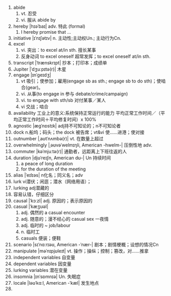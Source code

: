 1. abide
    1. vt. 忍受
    2. vi. 服从 abide by
2. hereby |hɪəˈbaɪ| adv. 特此 (formal)
    1. I hereby promise that ...
3. initiative |ɪˈnɪʃətɪv| n. 主动性;主动权Un.; 主动行为Cn.
4. excel
    1. vi. 突出：to excel at/in sth. 擅长某事
    2. 反身动词 to excel oneself 超常发挥；to excel oneself at/in sth.
5. transcript |ˈtrænskrɪpt| 抄本；打印本；成绩单
6. Jupiter |ˈdʒuːpɪtə(r)| 木星
7. engage |ɪnˈgeɪdʒ|
    1. vt 吸引；使参加；雇用(engage sb as sth.; engage sb to do sth)；使啮合(gear)。
    2. vi. 从事(to engage in 参与 debate/crime/campaign)
    3. vi. to engage with sth/sb 对付某事／某人
    4. vi 交战；啮合
8. availability 工业上的意义:系统保持正常运行的能力
 平均正常工作时间／（平均正常工作时间＋平均修复时间）x 100%
9. agnostic |ægˈnɒstɪk| adj持不可知论的；n不可知论者
10. dock n.船坞；码头；the dock 被告席；vt&vi 使……进港；使对接
11. outnumber |ˌaʊtˈnʌmbə(r)| vt. 在数量上超过
12. overwhelmingly |ˌəʊvəˈwelmɪŋli, American -hwelm-| 压倒性地 adv.
13. commuter |kəˈmjuːtə(r)| 通勤者，远距离上下班往返的人
14. duration |djʊˈreɪʃn, American dʊ-| Un 持续时间
    1. a peace of long duration
    2. for the duration of the meeting
15. alias |ˈeɪlɪəs| n化名；同义名；adv
16. lurk vi潜伏；闲逛；潜水（网络用语）；
17. lurking adj潜藏的
18. 容易认错，仔细区分
19. causal |ˈkɔːzl| adj. 原因的；表示原因的
20. casual |ˈkæʒʊəl|
    1. adj. 偶然的 a casual encounter
    2. adj. 随意的；漫不经心的 casual sex 一夜情
    3. adj. 临时的 ~ job/labour
    4. n. 临时工
    5. casuals 便装；便鞋
21. scenario |sɪˈnɑːrɪəʊ, American -ˈnær-| 剧本；剧情梗概；设想的情况Cn
22. manipulate |məˈnɪpjʊleɪt| vt. 操作；操纵；控制；篡改，对……推拿
23. independent variables 自变量
24. dependent variables 因变量
25. lurking variables 潜在变量
26. insomnia |ɪnˈsɒmnɪə| Un. 失眠症
27. locale |ləʊˈkɑːl, American -ˈkæl| 发生地点
28.
